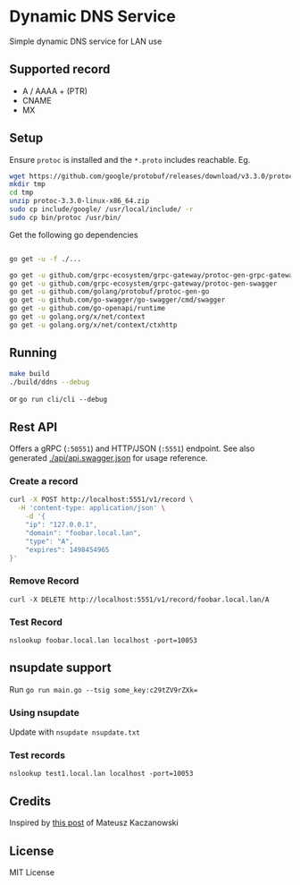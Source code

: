 # Dynamic DNS Service

Simple dynamic DNS service for LAN use

## Supported record

- A / AAAA + (PTR)
- CNAME
- MX

## Setup

Ensure `protoc` is installed and the `*.proto` includes reachable. Eg.

```bash
wget https://github.com/google/protobuf/releases/download/v3.3.0/protoc-3.3.0-linux-x86_64.zip
mkdir tmp
cd tmp
unzip protoc-3.3.0-linux-x86_64.zip
sudo cp include/google/ /usr/local/include/ -r
sudo cp bin/protoc /usr/bin/

```

Get the following go dependencies

```bash

go get -u -f ./...

go get -u github.com/grpc-ecosystem/grpc-gateway/protoc-gen-grpc-gateway
go get -u github.com/grpc-ecosystem/grpc-gateway/protoc-gen-swagger
go get -u github.com/golang/protobuf/protoc-gen-go
go get -u github.com/go-swagger/go-swagger/cmd/swagger
go get -u github.com/go-openapi/runtime
go get -u golang.org/x/net/context
go get -u golang.org/x/net/context/ctxhttp

```

## Running

```bash
make build
./build/ddns --debug
```

or `go run cli/cli --debug`

## Rest API

Offers a gRPC (`:50551`) and HTTP/JSON (`:5551`) endpoint. See also generated [./api/api.swagger.json](./api/api.swagger.json) for usage reference.

### Create a record

```bash
curl -X POST http://localhost:5551/v1/record \
  -H 'content-type: application/json' \
    -d '{
	"ip": "127.0.0.1",
	"domain": "foobar.local.lan",
	"type": "A",
	"expires": 1498454965
}'
```

### Remove Record

`curl -X DELETE http://localhost:5551/v1/record/foobar.local.lan/A`

### Test Record

`nslookup foobar.local.lan localhost -port=10053`

## nsupdate support

Run `go run main.go --tsig some_key:c29tZV9rZXk=`

### Using nsupdate

Update with `nsupdate nsupdate.txt`

### Test records

`nslookup test1.local.lan localhost -port=10053`

## Credits

Inspired by [this post](http://mkaczanowski.com/golang-build-dynamic-dns-service-go/) of Mateusz Kaczanowski

## License

MIT License
